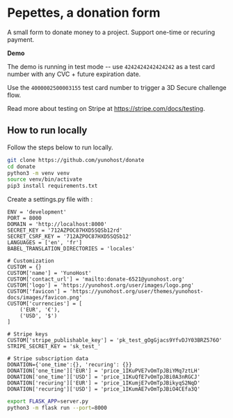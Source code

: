 # Pepettes, a donation form

A small form to donate money to a project. Support one-time or recuring payment.

**Demo**

The demo is running in test mode -- use `4242424242424242` as a test card number with any CVC + future expiration date.

Use the `4000002500003155` test card number to trigger a 3D Secure challenge flow.

Read more about testing on Stripe at <https://stripe.com/docs/testing>.

## How to run locally

Follow the steps below to run locally.

```bash
git clone https://github.com/yunohost/donate
cd donate
python3 -m venv venv
source venv/bin/activate
pip3 install requirements.txt
```

Create a settings.py file with :

```text
ENV = 'development'
PORT = 8000
DOMAIN = 'http://localhost:8000'
SECRET_KEY = '712AZPOC87HXD5SQSb12rd'
SECRET_CSRF_KEY = '712AZPOC87HXD5SQSb12'
LANGUAGES = ['en', 'fr']
BABEL_TRANSLATION_DIRECTORIES = 'locales'

# Customization
CUSTOM = {}
CUSTOM['name'] = 'YunoHost'
CUSTOM['contact_url'] = 'mailto:donate-6521@yunohost.org'
CUSTOM['logo'] = 'https://yunohost.org/user/images/logo.png'
CUSTOM['favicon'] = 'https://yunohost.org/user/themes/yunohost-docs/images/favicon.png'
CUSTOM['currencies'] = [
    ('EUR', '€'),
    ('USD', '$')
]

# Stripe keys
CUSTOM['stripe_publishable_key'] = 'pk_test_gOgGjacs9YfvDJY03BRZ576O'
STRIPE_SECRET_KEY = 'sk_test_'

# Stripe subscription data
DONATION={'one_time':{}, 'recuring': {}}
DONATION['one_time']['EUR'] = 'price_1IKuPVE7vOmTpJBiYMq7ztLH'
DONATION['one_time']['USD'] = 'price_1IKuQfE7vOmTpJBi0A3nRGCJ'
DONATION['recuring']['EUR'] = 'price_1IKumjE7vOmTpJBikyqS2NqD'
DONATION['recuring']['USD'] = 'price_1IKumAE7vOmTpJBiO4CEfa3Q'
```

```bash
export FLASK_APP=server.py
python3 -m flask run --port=8000
```
